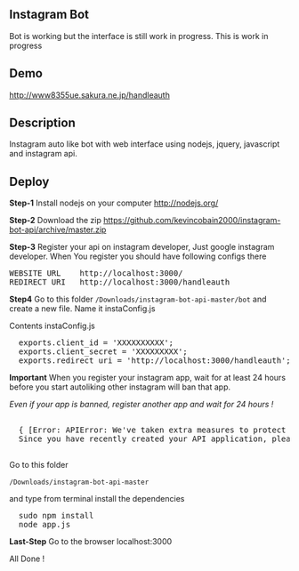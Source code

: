Instagram Bot
-------------

Bot is working but the interface is still work in progress. This is work in progress

Demo
----

http://www8355ue.sakura.ne.jp/handleauth

Description
-----------

Instagram auto like bot with web interface using nodejs, jquery, javascript and instagram api.


Deploy
------

**Step-1** Install nodejs on your computer http://nodejs.org/

**Step-2** Download the zip https://github.com/kevincobain2000/instagram-bot-api/archive/master.zip

**Step-3** Register your api on instagram developer, Just google instagram developer. 
When You register you should have following configs there

<pre>
WEBSITE URL    http://localhost:3000/
REDIRECT URI   http://localhost:3000/handleauth
</pre>

**Step4** Go to this folder ``/Downloads/instagram-bot-api-master/bot`` and create a new file. Name it instaConfig.js

Contents instaConfig.js

<pre>
  exports.client_id = 'XXXXXXXXXX';
  exports.client_secret = 'XXXXXXXXX';
  exports.redirect_uri = 'http://localhost:3000/handleauth';
</pre>

**Important** When you register your instagram app, wait for at least 24 hours before you start autoliking
other instagram will ban that app. 

*Even if your app is banned, register another app and wait for 24 hours !*

<pre>

  { [Error: APIError: We've taken extra measures to protect the Instagram API from abnormal activity. 
  Since you have recently created your API application, please contact apidevelopers@instagram.com to receive whitelisting for a higher rate limit.]
 </pre>

Go to this folder <pre>``/Downloads/instagram-bot-api-master`` </pre> and type from terminal install the dependencies

<pre>
  sudo npm install
  node app.js
</pre>

**Last-Step** Go to the browser localhost:3000

All Done !
